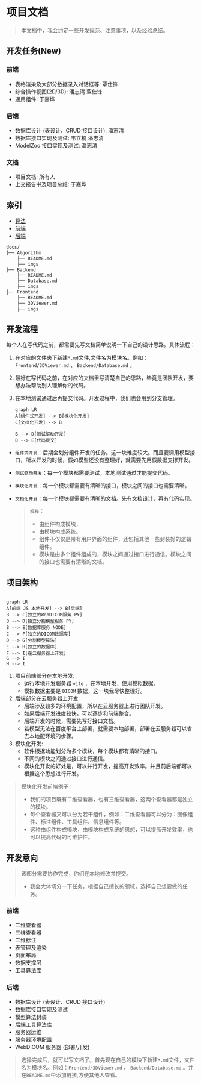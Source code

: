 # 项目文档

> 本文档中，我会约定一些开发规范、注意事项，以及经验总结。

## 开发任务(New)
### 前端
- 表格渲染及大部分数据录入对话框等: 覃仕锋 
- 综合操作视图(2D/3D): 潘志清 覃仕锋 
- 通用组件: 于嘉烨

### 后端
- 数据库设计 (表设计、CRUD 接口设计): 潘志清
- 数据库接口实现及测试: 韦立楠 潘志清
- ModelZoo 接口实现及测试: 潘志清

### 文档
- 项目文档: 所有人
- 上交报告书及项目总结: 于嘉烨

## 索引
- [算法](./Algorithm/README.md)
- [前端](./FrontEnd/README.md)
- [后端](./BackEnd/README.md)


```bash
docs/
├── Algorithm
    ├── README.md
    ├── imgs
├── Backend
    ├── README.md
    ├── Database.md
    ├── imgs
├── Frontend
    ├── README.md
    ├── 3DViewer.md
    ├── imgs
```



## 开发流程

每个人在写代码之前，都需要先写文档简单说明一下自己的设计思路。具体流程：

1. 在对应的文件夹下新建`*.md`文件,文件名为模块名。例如：`Frontend/3DViewer.md` 、 `Backend/Database.md` 。
2. 最好在写代码之前，在对应的文档里写清楚自己的思路，毕竟是团队开发，要想办法帮助别人理解你的代码。
3. 在本地测试通过后再提交代码。开发过程中，我们也会用到分支管理。

    ```mermaid
    graph LR
    A[组件式开发] --> B[模块化开发]
    C[文档化开发] --> B

    B --> D[测试驱动开发]
    D --> E[代码提交]

    ```

 - `组件式开发`：后期会划分组件开发的任务。这一块难度较大。而且要调用模型接口，所以开发的时候，假如模型还没有整理好，就需要先用假数据支撑开发。
 - `测试驱动开发`：每一个模块都需要测试，本地测试通过才能提交代码。
 - `模块化开发`：每一个模块都需要有清晰的接口，模块之间的接口也需要清晰。
 - `文档化开发`：每一个模块都需要有清晰的文档。先有文档设计，再有代码实现。

    > `解释`：
    > - 由组件构成模块，
    > - 由模块构成系统。
    > - 组件不仅仅是带有用户界面的组件，还包括其他一些封装好的逻辑组件。
    > - 模块是由多个组件组成的，模块之间通过接口进行通信。模块之间的接口也需要有清晰的文档。

## 项目架构
```mermaid

graph LR
A[前端 JS 本地开发] --> B[后端]
B --> C[独立的WebDICOM服务 PY]
B --> D[独立分割模型服务 PY]
B --> E[数据库服务 NODE]
C --> F[独立的DICOM数据库]
D --> G[分割模型算法]
E --> H[独立的数据库]
F --> I[在云服务器上开发]
G --> I
H --> I

```
1. 项目前端部分在本地开发: 
   - 运行本地开发服务器 `vite` ，在本地开发，使用模拟数据。
   - 模拟数据主要是 `DICOM` 数据，这一块我尽快整理好。
2. 后端部分在云服务器上开发: 
   - 后端涉及较多的环境配置，所以在云服务器上进行团队开发。
   - 如果后端开发进度较快，可以逐步和前端整合。
   - 后端开发的时候，需要先写好接口文档。
   - 若模型无法在百度平台上部署，就需要本地部署，部署在云服务器可以省去本地配环境的步骤。
3. 模块化开发: 
    - 软件根据功能划分为多个模块，每个模块都有清晰的接口。
    - 不同的模块之间通过接口进行通信。
    - 模块化开发的好处是，可以并行开发，提高开发效率。并且前后端都可以根据这个思想进行开发。
> 模块化开发前端例子：
> - 我们的项目既有二维查看器，也有三维查看器，这两个查看器都是独立的模块。
> - 每个查看器又可以分为若干组件，例如：二维查看器可以分为：图像组件、标注组件、工具组件、信息组件等。
> - 这种由组件构成模块，由模块构成系统的思想，可以提高开发效率，也可以提高代码的可维护性。

## 开发意向
> 该部分需要协作完成，你们在本地修改并提交。
> - 我会大体切分一下任务，根据自己擅长的领域，选择自己想要做的任务。

### 前端

- 二维查看器
- 三维查看器
- 二维标注
- 表管理及渲染
- 页面布局
- 数据支撑层
- 工具算法库

### 后端

- 数据库设计 (表设计、CRUD 接口设计)
- 数据库接口实现及测试
- 模型算法封装
- 后端工具算法库
- 服务器运维
- 服务器环境配置
- WebDICOM 服务器 (部署/开发)

> 选择完成后，就可以写文档了。首先现在自己的模块下新建`*.md`文件，文件名为模块名。例如：`Frontend/3DViewer.md` 、 `Backend/Database.md` 。并在`README.md`中添加链接,方便其他人查看。
